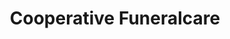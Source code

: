 ---
title: "Cooperative Funeralcare"
url: /addlestone/cooperative-funeralcare/
shop: Bestattungen
---